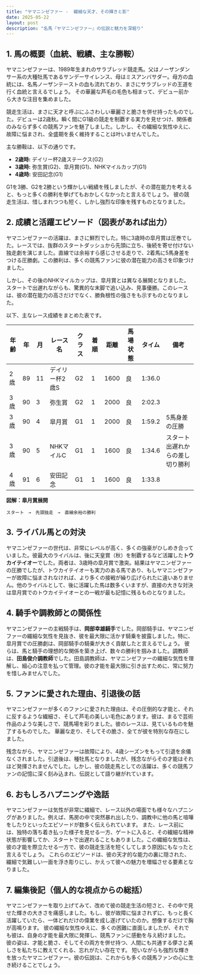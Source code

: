 ```yaml
---
title: "ヤマニンゼファー -  繊細な天才、その輝きと影"
date: 2025-05-22
layout: post
description: "名馬『ヤマニンゼファー』の伝説と魅力を深堀り"
---
```


## 1. 馬の概要（血統、戦績、主な勝鞍）

ヤマニンゼファーは、1989年生まれのサラブレッド競走馬。父はノーザンダンサー系の大種牡馬であるサンデーサイレンス、母はミスアンバサダー。母方の血統には、名馬ノーザンテーストの血も流れており、まさにサラブレッドの王道を行く血統と言えるでしょう。  その華麗な芦毛の毛色も相まって、デビュー前から大きな注目を集めました。

競走生活は、まさに天才と呼ぶにふさわしい華麗さと脆さを併せ持ったものでした。デビューは2歳秋。瞬く間にG1級の競走を制覇する実力を見せつけ、関係者のみならず多くの競馬ファンを魅了しました。しかし、その繊細な気性ゆえに、故障に悩まされ、全盛期を長く維持することは叶いませんでした。

主な勝鞍は、以下の通りです。

* **2歳時:**  デイリー杯2歳ステークス(G2)
* **3歳時:**  弥生賞(G2)、皐月賞(G1)、NHKマイルカップ(G1)
* **4歳時:** 安田記念(G1)

G1を3勝、G2を2勝という輝かしい戦績を残しましたが、その潜在能力を考えると、もっと多くの勝利を挙げてもおかしくなかったと言えるでしょう。  彼の競走生活は、惜しまれつつも短く、しかし強烈な印象を残すものとなりました。


## 2. 成績と活躍エピソード（図表があれば出力）

ヤマニンゼファーの活躍は、まさに鮮烈でした。特に3歳時の皐月賞は圧巻でした。レースでは、抜群のスタートダッシュから先頭に立ち、後続を寄せ付けない独走劇を演じました。直線では余裕すら感じさせる走りで、2着馬に5馬身差をつける圧勝劇。この勝利は、多くの競馬ファンに彼の潜在能力の高さを印象づけました。

しかし、その後のNHKマイルカップは、皐月賞とは異なる展開となりました。スタートで出遅れながらも、驚異的な末脚で追い込み、見事優勝。このレースは、彼の潜在能力の高さだけでなく、勝負根性の強さをも示すものとなりました。

以下、主なレース成績をまとめた表です。

| 年齢 | 年 | 月 | レース名           | クラス | 着順 | 距離 | 馬場状態 | タイム      | 備考                                      |
|-----|----|---|--------------------|-------|-----|------|---------|------------|-------------------------------------------|
| 2歳  | 89 | 11 | デイリー杯2歳S     | G2    | 1   | 1600 | 良       | 1:36.0     |                                           |
| 3歳  | 90 | 3 | 弥生賞             | G2    | 1   | 2000 | 良       | 2:02.3     |                                           |
| 3歳  | 90 | 4 | 皐月賞             | G1    | 1   | 2000 | 良       | 1:59.2     | 5馬身差の圧勝                             |
| 3歳  | 90 | 5 | NHKマイルC         | G1    | 1   | 1600 | 良       | 1:34.6     | スタート出遅れからの差し切り勝利           |
| 4歳  | 91 | 6 | 安田記念             | G1    | 1   | 1600 | 良       | 1:33.8     |                                           |


**図解：皐月賞展開**

```
スタート　→　先頭独走　→　直線余裕の勝利
```


## 3. ライバル馬との対決

ヤマニンゼファーの世代は、非常にレベルが高く、多くの強豪がひしめき合っていました。彼最大のライバルは、後に天皇賞（秋）を制覇するなど活躍した**トウカイテイオー**でした。両者は、3歳時の皐月賞で激突。結果はヤマニンゼファーの圧勝でしたが、トウカイテイオーも実力のある馬であり、もしヤマニンゼファーが故障に悩まされなければ、より多くの接戦が繰り広げられたに違いありません。他のライバルとして、後に活躍した馬は数多くいますが、直接の大きな対決は皐月賞でのトウカイテイオーとの一戦が最も記憶に残るものとなりました。


## 4. 騎手や調教師との関係性

ヤマニンゼファーの主戦騎手は、**岡部幸雄騎手**でした。岡部騎手は、ヤマニンゼファーの繊細な気性を見抜き、彼を最大限に活かす騎乗を披露しました。特に、皐月賞での圧勝劇は、岡部騎手の騎乗が大きく貢献したと言えるでしょう。  彼らは、馬と騎手の理想的な関係を築き上げ、数々の勝利を掴みました。調教師は、**田島俊介調教師**でした。田島調教師は、ヤマニンゼファーの繊細な気性を理解し、細心の注意を払って管理。彼の才能を最大限に引き出すために、常に努力を惜しみませんでした。


## 5. ファンに愛された理由、引退後の話

ヤマニンゼファーが多くのファンに愛された理由は、その圧倒的な才能と、それに反するような繊細さ、そして芦毛の美しい毛色にあります。彼は、まるで芸術作品のような美しさで、競馬場を彩りました。彼のレースは、見ているものを魅了するものでした。  華麗な走り、そしてその脆さ、全てが彼を特別な存在にしました。

残念ながら、ヤマニンゼファーは故障により、4歳シーズンをもって引退を余儀なくされました。引退後は、種牡馬となりましたが、残念ながらその才能はそれほど発揮されませんでした。しかし、彼の競走馬としての活躍は、多くの競馬ファンの記憶に深く刻み込まれ、伝説として語り継がれています。


## 6. おもしろハプニングや逸話

ヤマニンゼファーは気性が非常に繊細で、レース以外の場面でも様々なハプニングがありました。例えば、馬房の中で突然暴れ出したり、調教中に他の馬と喧嘩をしたりといったエピソードが数多く伝えられています。  また、レース前には、独特の落ち着き払った様子を見せる一方、ゲートに入ると、その繊細な精神状態が影響してか、スタートで出遅れることもありました。この繊細な気性は、彼の才能を際立たせる一方で、彼の競走生活を短くしてしまう原因にもなったと言えるでしょう。  これらのエピソードは、彼の天才的な能力の裏に隠された、繊細で気難しい一面を浮き彫りにし、かえって彼への魅力を増幅させる要素となりました。


## 7. 編集後記（個人的な視点からの総括）

ヤマニンゼファーを取り上げてみて、改めて彼の競走生活の短さと、その中で見せた輝きの大きさを痛感しました。もし、彼が故障に悩まされずに、もっと長く活躍していたら、一体どれだけの偉業を成し遂げていたのか。想像するだけで胸が高鳴ります。  彼の繊細な気性ゆえに、多くの困難に直面しましたが、それでも彼は、自身の才能を最大限に発揮し、競馬ファンに感動を与え続けました。  彼の姿は、才能と脆さ、そしてその両方を併せ持つ、人間にも共通する儚さと美しさを私たちに教えてくれる、忘れがたい存在です。  短いながらも強烈な輝きを放ったヤマニンゼファー。彼の伝説は、これからも多くの競馬ファンの心に生き続けることでしょう。
